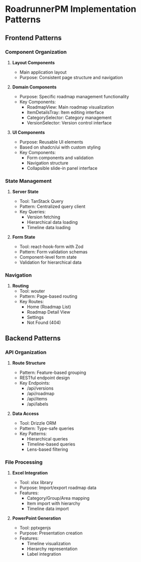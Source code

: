 # RoadrunnerPM Implementation Patterns

## Frontend Patterns

### Component Organization
1. **Layout Components**
   - Main application layout
   - Purpose: Consistent page structure and navigation

2. **Domain Components**
   - Purpose: Specific roadmap management functionality
   - Key Components:
     - RoadmapView: Main roadmap visualization
     - ItemDetailsTray: Item editing interface
     - CategorySelector: Category management
     - VersionSelector: Version control interface

3. **UI Components**
   - Purpose: Reusable UI elements
   - Based on shadcn/ui with custom styling
   - Key Components:
     - Form components and validation
     - Navigation structure
     - Collapsible slide-in panel interface

### State Management
1. **Server State**
   - Tool: TanStack Query
   - Pattern: Centralized query client
   - Key Queries:
     - Version fetching
     - Hierarchical data loading
     - Timeline data loading

2. **Form State**
   - Tool: react-hook-form with Zod
   - Pattern: Form validation schemas
   - Component-level form state
   - Validation for hierarchical data

### Navigation
1. **Routing**
   - Tool: wouter
   - Pattern: Page-based routing
   - Key Routes:
     - Home (Roadmap List)
     - Roadmap Detail View
     - Settings
     - Not Found (404)

## Backend Patterns

### API Organization
1. **Route Structure**
   - Pattern: Feature-based grouping
   - RESTful endpoint design
   - Key Endpoints:
     - /api/versions
     - /api/roadmap
     - /api/items
     - /api/labels

2. **Data Access**
   - Tool: Drizzle ORM
   - Pattern: Type-safe queries
   - Key Patterns:
     - Hierarchical queries
     - Timeline-based queries
     - Lens-based filtering

### File Processing
1. **Excel Integration**
   - Tool: xlsx library
   - Purpose: Import/export roadmap data
   - Features:
     - Category/Group/Area mapping
     - Item import with hierarchy
     - Timeline data import

2. **PowerPoint Generation**
   - Tool: pptxgenjs
   - Purpose: Presentation creation
   - Features:
     - Timeline visualization
     - Hierarchy representation
     - Label integration